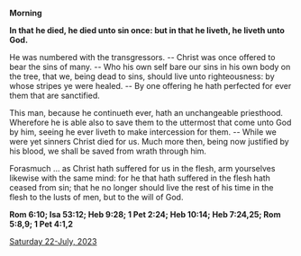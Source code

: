 **Morning**

**In that he died, he died unto sin once: but in that he liveth, he liveth unto God.**
 
He was numbered with the transgressors. -- Christ was once offered to bear the sins of many. -- Who his own self bare our sins in his own body on the tree, that we, being dead to sins, should live unto righteousness: by whose stripes ye were healed. -- By one offering he hath perfected for ever them that are sanctified.
 
This man, because he continueth ever, hath an unchangeable priesthood. Wherefore he is able also to save them to the uttermost that come unto God by him, seeing he ever liveth to make intercession for them. -- While we were yet sinners Christ died for us. Much more then, being now justified by his blood, we shall be saved from wrath through him.
 
Forasmuch ... as Christ hath suffered for us in the flesh, arm yourselves likewise with the same mind: for he that hath suffered in the flesh hath ceased from sin; that he no longer should live the rest of his time in the flesh to the lusts of men, but to the will of God.  

**Rom 6:10; Isa 53:12; Heb 9:28; 1 Pet 2:24; Heb 10:14; Heb 7:24,25; Rom 5:8,9; 1 Pet 4:1,2**

[Saturday 22-July, 2023](https://t.me/daily_light)
